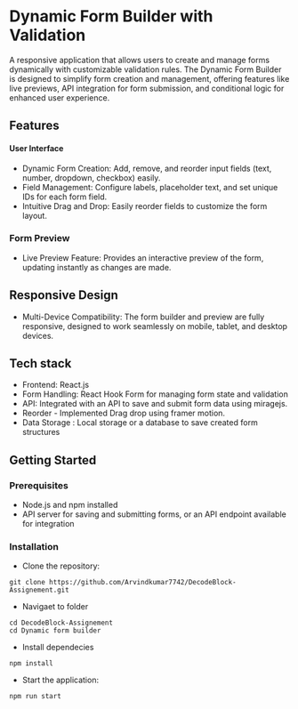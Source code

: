 
# Dynamic Form Builder with Validation

A responsive application that allows users to create and manage forms dynamically with customizable validation rules. The Dynamic Form Builder is designed to simplify form creation and management, offering features like live previews, API integration for form submission, and conditional logic for enhanced user experience.


## Features

#### User Interface
- Dynamic Form Creation: Add, remove, and reorder input fields (text, number, dropdown, checkbox) easily.
- Field Management: Configure labels, placeholder text, and set unique IDs for each form field.
- Intuitive Drag and Drop: Easily reorder fields to customize the form layout.

### Form Preview
- Live Preview Feature: Provides an interactive preview of the form, updating instantly as changes are made.
## Responsive Design
- Multi-Device Compatibility: The form builder and preview are fully responsive, designed to work seamlessly on mobile, tablet, and desktop devices.


## Tech stack

- Frontend: React.js
- Form Handling: React Hook Form for managing form state and validation
- API: Integrated with an API to save and submit form data using miragejs.
- Reorder - Implemented Drag drop using framer motion.
- Data Storage : Local storage or a database to save created form structures


## Getting Started

### Prerequisites
- Node.js and npm installed
- API server for saving and submitting forms, or an API endpoint available for integration

### Installation
- Clone the repository:

```
git clone https://github.com/Arvindkumar7742/DecodeBlock-Assignement.git
```
- Navigaet to folder
```
cd DecodeBlock-Assignement
cd Dynamic form builder
```

- Install dependecies
```
npm install
```

- Start the application:
```
npm run start
```

